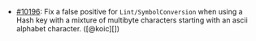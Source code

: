 * [#10196](https://github.com/rubocop/rubocop/pull/10196): Fix a false positive for `Lint/SymbolConversion` when using a Hash key with a mixture of multibyte characters starting with an ascii alphabet character. ([@koic][])

